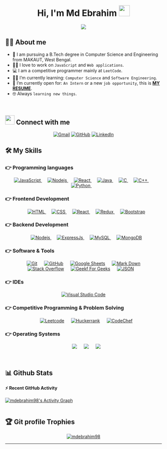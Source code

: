 <h1 align="center">Hi, I'm Md Ebrahim <img src="https://media.giphy.com/media/hvRJCLFzcasrR4ia7z/giphy.gif" width="35"></h1>
<p align="center">
  <a href="https://github.com/DenverCoder1/readme-typing-svg"><img src="https://readme-typing-svg.herokuapp.com?center=true&vCenter=true&lines=Computer+Science+Student;Enthusiastic+Javascript+developer;Always+learning+new+things"></a>
</p>

## :sassy_man: About me
- :school: I am pursuing a B.Tech degree in Computer Science and Engineering from MAKAUT, West Bengal.
- :technologist: I love to work on `JavaScript` and `Web applications`.
- :computer: I am a competitive programmer mainly at `LeetCode`.
- :student: I’m currently learning: `Computer Science` and `Software Engineering`.
- :thinking: I’m currently open for: `An Intern` or a new `job opportunity`, this is **[MY RESUME](https://drive.google.com/file/d/1l1aQP1lBgQ6CAcKHlk3QciEL-W4WjvsE/view)**.
- :nerd_face: Always `learning new things`.

<br>


## <img src="https://media.giphy.com/media/iY8CRBdQXODJSCERIr/giphy.gif" width="30px"> Connect with me
<p align="center">
	<a href="mailto:mdebrahim742148@gmail.com"><img img src="https://img.shields.io/badge/gmail-%23EA4335.svg?style=plastic&logo=gmail&logoColor=white" alt="Gmail"/></a>
	<a href="https://github.com/mdebrahim98"><img src="https://img.shields.io/badge/github-%23181717.svg?style=plastic&logo=github&logoColor=white" alt="GitHub"/></a>
	<a href="https://wa.me/6303590387"></a>
	<a href="https://www.linkedin.com/in/mdebrahim98/"><img src="https://img.shields.io/badge/linkedin-%230A66C2.svg?style=plastic&logo=linkedin&logoColor=white" alt="LinkedIn"/></a>
</p>


## 🛠️ My Skills

### 👉 Programming languages

<p align="center"> 
   <a href="https://developer.mozilla.org/en-US/docs/Web/JavaScript" target="_blank"> 
    <img alt="JavaScript" src="https://img.shields.io/badge/JavaScript%20-%23F7DF1E.svg?style=plastic&logo=javascript&logoColor=black">
   </a>
  &emsp; 
   <a href="https://nodejs.org/en" target="_blank"> 
    <img alt="Nodejs" src="https://img.shields.io/badge/Nodejs%20-%23F7DF1E.svg?style=plastic&logo=javascript&logoColor=black">
   </a>
   &emsp; 
	
   <a href="https://react.dev/" target="_blank"> 
    <img alt="React" src="https://img.shields.io/badge/React%20-%23F7DF1E.svg?style=plastic&logo=react&logoColor=black">
   </a>
   &emsp; 
  
  
<a href="https://www.java.com" target="_blank"> 
    <img alt="Java" src="https://img.shields.io/badge/Java-%23007396.svg?style=plastic&logo=java&logoColor=white">
  </a>
&emsp;
<a href="https://www.cprogramming.com/" target="_blank"> 
    <img alt="C" src="https://img.shields.io/badge/C%20-%232370ED.svg?style=plastic&logo=c&logoColor=white">
  </a> &emsp;
  <a href="https://www.w3schools.com/cpp/" target="_blank"> 
    <img alt="C++" src="https://img.shields.io/badge/C++%20-%2300599C.svg?style=plastic&logo=c%2B%2B&logoColor=white">
  </a> 
  &emsp;
  <a href="https://www.python.org/" target="_blank"> 
    <img alt="Python" src="https://img.shields.io/badge/Python%20-%23F7DF1E.svg?style=plastic&logo=Python&logoColor=black">
  </a> 
  &emsp;
</p>

### 👉 Frontend Development
<p align="center"> 
  &emsp; 
  <a href="https://www.w3.org/html/" target="_blank"> 
   <img alt="HTML" src="https://img.shields.io/badge/HTML5%20-%23E34F26.svg?style=plastic&logo=html5&logoColor=white">
  </a>   
  &emsp;
  <a href="https://www.w3schools.com/css/" target="_blank">
    <img alt="CSS" src="https://img.shields.io/badge/CSS%20-%231572B6.svg?style=plastic&logo=css3&logoColor=white">
  </a> 
&emsp;
  <a href="https://react.dev/" target="_blank"> 
    <img alt="React" src="https://img.shields.io/badge/React%20-%23F7DF1E.svg?style=plastic&logo=react&logoColor=black">
   </a>
&emsp;
  <a href="https://redux.js.org/" target="_blank"> 
    <img alt="Redux" src="https://img.shields.io/badge/Redux%20-%23F7DF1E.svg?style=plastic&logo=redux&logoColor=black">
   </a>
&emsp;
  <a href="https://getbootstrap.com/" target="_blank"> 
    <img alt="Bootstrap" src="https://img.shields.io/badge/Bootstrap%20-%23F7DF1E.svg?style=plastic&logo=Bootstrap&logoColor=black">
   </a>
</p>

### 👉 Backend Development
<p align="center"> 
  &emsp; 
   <a href="https://nodejs.org/en" target="_blank"> 
    <img alt="Nodejs" src="https://img.shields.io/badge/Nodejs%20-%23F7DF1E.svg?style=plastic&logo=javascript&logoColor=black">
   </a>
&emsp; 
   <a href="https://expressjs.com/" target="_blank"> 
    <img alt="ExpressJs" src="https://img.shields.io/badge/Express%20-%23F7DF1E.svg?style=plastic&logo=express&logoColor=black">
   </a>
&emsp; 
   <a href="https://www.mysql.com/" target="_blank"> 
    <img alt="MySQL" src="https://img.shields.io/badge/MySQL%20-%23F7DF1E.svg?style=plastic&logo=MySQL&logoColor=black">
   </a>
&emsp; 
   <a href="https://www.mongodb.com/" target="_blank"> 
    <img alt="MongoDB" src="https://img.shields.io/badge/MongoDB%20-%23F7DF1E.svg?style=plastic&logo=MongoDB&logoColor=black">
   </a>
</p>

 ### 👉 Software & Tools
 
<p align="center">
  &emsp;
    <a href="#"><img alt="Git" src="https://img.shields.io/badge/Git%20-%23F05033.svg?style=plastic&logo=git&logoColor=white"></a>
  &emsp;
    <a href="#"><img alt="GitHub" src="https://img.shields.io/badge/github-%23181717.svg?style=plastic&logo=github&logoColor=white"></a>
  &emsp;
    <a href="#"><img alt="Google Sheets" src="https://img.shields.io/badge/Google%20Sheets%20-%2334A853.svg?style=plastic&logo=google%20sheets&logoColor=white"></a>
  &emsp;
    <a href="#"><img alt="Mark Down" src="https://img.shields.io/badge/Markdown-000000?style=plastic&logo=markdown&logoColor=white"></a>
  &emsp;
    <a href="#"><img alt="Stack Overflow" src="https://img.shields.io/badge/-Stack%20Overflow-FE7A16?style=plastic&logo=stack-overflow&logoColor=white"></a>
  &emsp;
    <a href="#"><img alt="Geekf For Geeks" src="https://img.shields.io/badge/geeksforgeeks-%230F9D58.svg?style=plastic&logo=geeksforgeeks&logoColor=white"></a>
  &emsp;
    <a href="#"><img alt="JSON" img src="https://img.shields.io/badge/json-%23000000.svg?style=plastic&logo=json&logoColor=white"></a>
  &emsp;
</p>

 ### 👉 IDEs
 
<p align="center">
  &emsp;
    <a href="#"><img alt="Visual Studio Code" src="https://img.shields.io/badge/Visual%20Studio%20Code-0078d7.svg?style=plastic&logo=visual-studio-code&logoColor=white"></a>
  &emsp;
</p>

 ### 👉 Competitive Programming & Problem Solving
 
<p align="center">
  &emsp;
    <a href="#"><img alt = "Leetcode" src="https://img.shields.io/badge/leetcode%20-%23FFA116.svg?style=plastic&logo=leetcode&logoColor=black" /></a>
  &emsp;
    <a href="#"><img alt = "Huckerrank" src="https://img.shields.io/badge/hackerrank-%232EC866.svg?style=plastic&logo=hackerrank&logoColor=white" /></a>
  &emsp;
    <a href="#"><img alt = "CodeChef" src="https://img.shields.io/badge/codechef-%235B4638.svg?style=plastic&logo=codechef&logoColor=white" /></a
</p>

 ### 👉 Operating Systems
 
<p align="center">
  &emsp;
    <a href="#"><img src="https://img.shields.io/badge/Linux-FCC624?style=plastic&logo=linux&logoColor=black"></a>
  &emsp;
    <a href="#"><img src="https://img.shields.io/badge/Ubuntu-E95420?style=plastic&logo=ubuntu&logoColor=white"></a>
  &emsp;
    <a href="#"><img src="https://img.shields.io/badge/Windows-0078D6?style=plastic&logo=windows&logoColor=white"></a>	  
</p>

<br/>

## 📊 Github Stats
  <summary><b>⚡ Recent GitHub Activity</b></summary>
  <br/>
   <a href="https://github.com/mdebrahim98"><img alt="mdebrahim98's Activity Graph" src="https://activity-graph.herokuapp.com/graph?username=mdebrahim98&custom_title=mdebrahim98's%20Contribution%20Graph&theme=react-dark" /></a>
  <br/>


<br/>

## :trophy: Git profile Trophies

<p align="center"> <a href="https://github.com/ryo-ma/github-profile-trophy"><img src="https://github-profile-trophy.vercel.app/?username=mdebrahim98&layout=compact&theme=algolia" alt="mdebrahim98" /></a> </p>

-----
